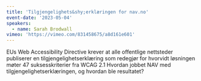 ```yaml
---
title: 'Tilgjengelighets&shy;erklæringen for nav.no'
event-date: '2023-05-04'
speakers:
  - name: Sarah Brodwall
vimeo: 'https://vimeo.com/831458675/a8d161e601'
---
```


EUs Web Accessibility Directive krever at alle offentlige nettsteder publiserer en tilgjengelighetserklæring som redegjør for hvorvidt løsningen møter 47 suksesskriterier fra WCAG 2.1 Hvordan jobbet NAV med tilgjengelighetserklæringen, og hvordan ble resultatet?